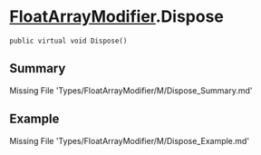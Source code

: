 # [FloatArrayModifier](Types/FloatArrayModifier.md).Dispose
`public virtual void Dispose()`
## Summary
Missing File 'Types/FloatArrayModifier/M/Dispose_Summary.md'
## Example
Missing File 'Types/FloatArrayModifier/M/Dispose_Example.md'
